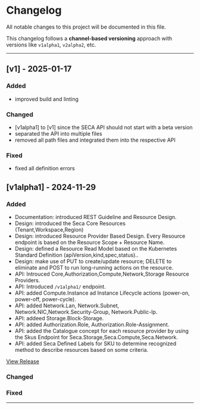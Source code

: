 # Changelog

All notable changes to this project will be documented in this file.

This changelog follows a **channel-based versioning** approach with versions like `v1alpha1`, `v2alpha2`, etc.

---

## [v1] - 2025-01-17

### Added

- improved build and linting

### Changed

- [v1alpha1] to [v1] since the SECA API should not start with a beta version
- separated the API into multiple files
- removed all path files and integrated them into the respective API

### Fixed

- fixed all definition errors

## [v1alpha1] - 2024-11-29
### Added
- Documentation: introduced REST Guideline and Resource Design.
- Design: introduced the Seca Core Resources (Tenant,Workspace,Region)
- Design: introduced Resource Provider Based Design. Every Resource endpoint is based on the Resource Scope + Resource Name.
- Design: defined a Resource Read Model based on the Kubernetes Standard Definition (apiVersion,kind,spec,status)..
- Design: make use of PUT to create/update resource; DELETE to eliminate and POST to run long-running actions on the resource.
- API: Introuced Core,Authorization,Compute,Network,Storage Resource Providers.
- API: Introduced `/v1alpha1/` endpoint.
- API: added Compute.Instance ad Instance Lifecycle actions (power-on, power-off, power-cycle).
- API: added Network.Lan, Network.Subnet, Network.NIC,Network.Security-Group, Network.Public-Ip.
- API: addeed Storage.Block-Storage.
- API: added Authorization.Role, Authorization.Role-Assignment.
- API: added the Catalogue concept for each resource provider by using the Skus Endpoint for Seca.Storage,Seca.Compute,Seca.Network.
- API: added Seca Defined Labels for SKU to determine recognized method to describe resources based on some criteria.

[View Release](https://github.com/eu-sovereign-cloud/spec/releases/tag/v1alpha1)

### Changed

### Fixed

---
